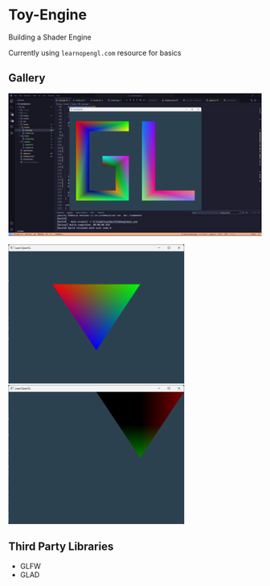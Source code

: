 # Toy-Engine
Building a Shader Engine

Currently using `learnopengl.com` resource for basics

## Gallery
![OpenGL](Images/gl.png)

<img src="Images/exercise00.png" title="ExerciseA" width="350">
<img src="Images/exercise01.png" title="ExerciseB" width="350">

## Third Party Libraries
- GLFW
- GLAD
